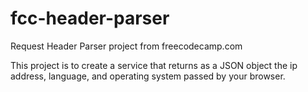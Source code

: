 # fcc-header-parser
Request Header Parser project from freecodecamp.com

This project is to create a service that returns as a JSON object the ip address, language, and operating system passed by your browser.
